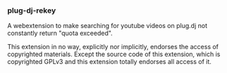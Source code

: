 ### plug-dj-rekey

A webextension to make searching for youtube videos on plug.dj not constantly
return "quota exceeded".

This extension in no way, explicitly nor implicitly, endorses the access of
copyrighted materials. Except the source code of this extension, which is
copyrighted GPLv3 and this extension totally endorses all access of it.

